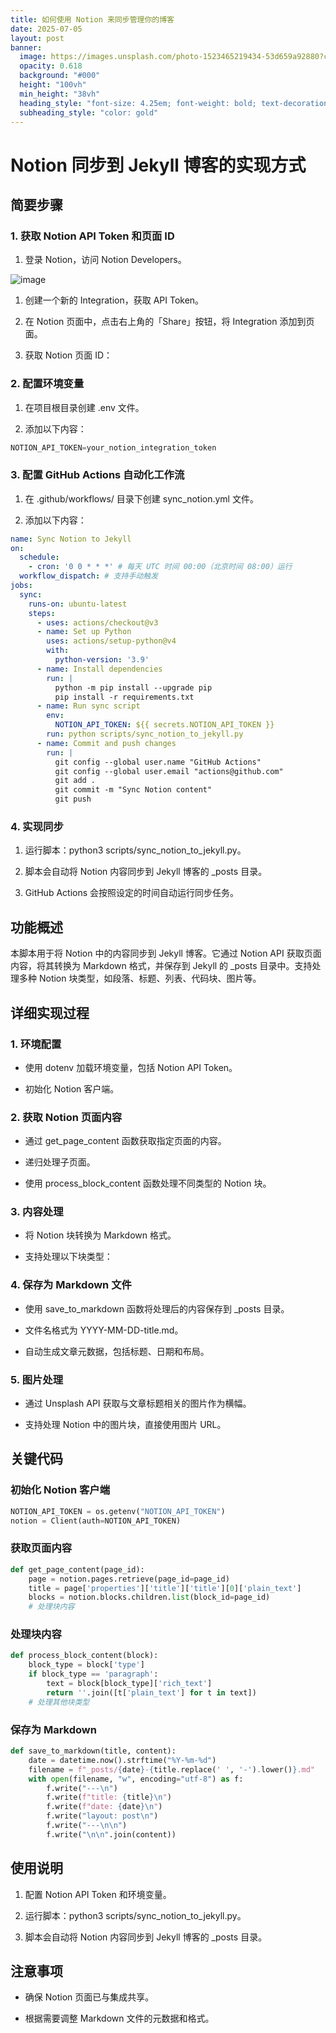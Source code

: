 ```yaml
---
title: 如何使用 Notion 来同步管理你的博客
date: 2025-07-05
layout: post
banner:
  image: https://images.unsplash.com/photo-1523465219434-53d659a92880?crop=entropy&cs=tinysrgb&fit=max&fm=jpg&ixid=M3w2OTIwMzJ8MHwxfHJhbmRvbXx8fHx8fHx8fDE3NTE3MjUyMzF8&ixlib=rb-4.1.0&q=80&w=1080
  opacity: 0.618
  background: "#000"
  height: "100vh"
  min_height: "38vh"
  heading_style: "font-size: 4.25em; font-weight: bold; text-decoration: underline"
  subheading_style: "color: gold"
---
```


# Notion 同步到 Jekyll 博客的实现方式

## 简要步骤

### 1. 获取 Notion API Token 和页面 ID

1. 登录 Notion，访问 Notion Developers。

![image](https://prod-files-secure.s3.us-west-2.amazonaws.com/a7a0cc5a-89b9-4cda-8686-1fba0ca52f40/d19c1afe-dea5-4312-9333-786b0ba83054/image.png?X-Amz-Algorithm=AWS4-HMAC-SHA256&X-Amz-Content-Sha256=UNSIGNED-PAYLOAD&X-Amz-Credential=ASIAZI2LB466YJALM6IA%2F20250705%2Fus-west-2%2Fs3%2Faws4_request&X-Amz-Date=20250705T142030Z&X-Amz-Expires=3600&X-Amz-Security-Token=IQoJb3JpZ2luX2VjED4aCXVzLXdlc3QtMiJHMEUCIQDYEQtXfyFiVqLm6qLdfaOC4lsV93eVEFh14dqdwhW2TQIgZxer8%2Fk6llf68TXTCgVjvh%2BsCvkLWHS8bWZLdLvyMUwq%2FwMIRhAAGgw2Mzc0MjMxODM4MDUiDPxZrhPo7LHxa%2FRdKyrcA%2FUOsh3LiKLO1O73Kpcr4GJzcgJoH9oBq6N1dwt8Wsg2BLKUp2zRZYzIp%2B86BOQHzJpI4%2BUUj6TcUqod0koEGUfDIHKo7jOfWzITK7FP9Ji4kArq4I9w723%2FGAQq8LkoCYhtUEYacVKYxfdgWAsNVs42wcowuUm7lI9HPcKK2Z%2BC09KzlqxrM16WRa9TkanGt0QdEAJ2I8wD2PQsnsrJJov6aLANfIz7GgnHziAwefwVq3Cdm9pzVwdq%2FLWMt9uOQJFe3BYrX8ZwzVPNuhae2tWXSQAvfUo7ls3MizjQYg6%2BmtldKFWWLvJmFZ4cofFR13fw3gQ2d4f6xILYrlBqP8BGm1LDuxh2%2F2QifqGU4dZSN0M%2Bq7IFfdWxZyk0nZO7s72cUQ7x81lU9orWlBIQGT3JJANVY6MM%2FhPY6ZX%2Br2%2BXUYz9YGQ8OdC0LOsQTaWCAkwikCa1WQvYOylPLfUtsqdyT%2F5f2qhWF1uZqW7riUsX0fr4sR%2BDVKKrvapFPDJkNOp7IrkWV44l3a5ITMkCHmy88Es6R31vwtiSXAzq6IZKlH5%2FKIw%2FS%2Bl7wDa%2FI%2F26bZTaBQGh8RPHS3%2BRJWqXLGwSIfVc3oowlYefVdTM5huDcw0hnG6YzY3VssC4MIfMpMMGOqUBI5Lv9j4Tua6W%2FPNXjdzig9xfE11SSfQeo7ywtPxuMslwbDM9YoyurGFOM86wc%2FpOO49cPus61QCqO9AcIFHy%2FRI9Ffg6q%2BWp4Xii8bvJES5%2F63BezhJLPtDBdI32mWQzauDw3BNQ%2BHwURfINs2sVJStCz1yFEwe46qEOGHtYi%2BRcLe%2BUYc%2B%2FmKhY6jUd2Kz%2F2ed42IPIZ%2BeilpmhvuNp9ZQo0%2Bdh&X-Amz-Signature=6b1208973bcaa7b2858c777bca7294002e91e98034d8b5590656577e4ceddcc2&X-Amz-SignedHeaders=host&x-amz-checksum-mode=ENABLED&x-id=GetObject)

1. 创建一个新的 Integration，获取 API Token。

1. 在 Notion 页面中，点击右上角的「Share」按钮，将 Integration 添加到页面。

1. 获取 Notion 页面 ID：


### 2. 配置环境变量

1. 在项目根目录创建 .env 文件。

1. 添加以下内容：

```javascript
NOTION_API_TOKEN=your_notion_integration_token
```

### 3. 配置 GitHub Actions 自动化工作流

1. 在 .github/workflows/ 目录下创建 sync_notion.yml 文件。

1. 添加以下内容：

```yaml
name: Sync Notion to Jekyll
on:
  schedule:
    - cron: '0 0 * * *' # 每天 UTC 时间 00:00（北京时间 08:00）运行
  workflow_dispatch: # 支持手动触发
jobs:
  sync:
    runs-on: ubuntu-latest
    steps:
      - uses: actions/checkout@v3
      - name: Set up Python
        uses: actions/setup-python@v4
        with:
          python-version: '3.9'
      - name: Install dependencies
        run: |
          python -m pip install --upgrade pip
          pip install -r requirements.txt
      - name: Run sync script
        env:
          NOTION_API_TOKEN: ${{ secrets.NOTION_API_TOKEN }}
        run: python scripts/sync_notion_to_jekyll.py
      - name: Commit and push changes
        run: |
          git config --global user.name "GitHub Actions"
          git config --global user.email "actions@github.com"
          git add .
          git commit -m "Sync Notion content"
          git push
```

### 4. 实现同步

1. 运行脚本：python3 scripts/sync_notion_to_jekyll.py。

1. 脚本会自动将 Notion 内容同步到 Jekyll 博客的 _posts 目录。

1. GitHub Actions 会按照设定的时间自动运行同步任务。

## 功能概述

本脚本用于将 Notion 中的内容同步到 Jekyll 博客。它通过 Notion API 获取页面内容，将其转换为 Markdown 格式，并保存到 Jekyll 的 _posts 目录中。支持处理多种 Notion 块类型，如段落、标题、列表、代码块、图片等。

## 详细实现过程

### 1. 环境配置

- 使用 dotenv 加载环境变量，包括 Notion API Token。

- 初始化 Notion 客户端。

### 2. 获取 Notion 页面内容

- 通过 get_page_content 函数获取指定页面的内容。

- 递归处理子页面。

- 使用 process_block_content 函数处理不同类型的 Notion 块。

### 3. 内容处理

- 将 Notion 块转换为 Markdown 格式。

- 支持处理以下块类型：


### 4. 保存为 Markdown 文件

- 使用 save_to_markdown 函数将处理后的内容保存到 _posts 目录。

- 文件名格式为 YYYY-MM-DD-title.md。

- 自动生成文章元数据，包括标题、日期和布局。

### 5. 图片处理

- 通过 Unsplash API 获取与文章标题相关的图片作为横幅。

- 支持处理 Notion 中的图片块，直接使用图片 URL。

## 关键代码

### 初始化 Notion 客户端

```python
NOTION_API_TOKEN = os.getenv("NOTION_API_TOKEN")
notion = Client(auth=NOTION_API_TOKEN)
```

### 获取页面内容

```python
def get_page_content(page_id):
    page = notion.pages.retrieve(page_id=page_id)
    title = page['properties']['title']['title'][0]['plain_text']
    blocks = notion.blocks.children.list(block_id=page_id)
    # 处理块内容
```

### 处理块内容

```python
def process_block_content(block):
    block_type = block['type']
    if block_type == 'paragraph':
        text = block[block_type]['rich_text']
        return ''.join([t['plain_text'] for t in text])
    # 处理其他块类型
```

### 保存为 Markdown

```python
def save_to_markdown(title, content):
    date = datetime.now().strftime("%Y-%m-%d")
    filename = f"_posts/{date}-{title.replace(' ', '-').lower()}.md"
    with open(filename, "w", encoding="utf-8") as f:
        f.write("---\n")
        f.write(f"title: {title}\n")
        f.write(f"date: {date}\n")
        f.write("layout: post\n")
        f.write("---\n\n")
        f.write("\n\n".join(content))
```

## 使用说明

1. 配置 Notion API Token 和环境变量。

1. 运行脚本：python3 scripts/sync_notion_to_jekyll.py。

1. 脚本会自动将 Notion 内容同步到 Jekyll 博客的 _posts 目录。

## 注意事项

- 确保 Notion 页面已与集成共享。

- 根据需要调整 Markdown 文件的元数据和格式。